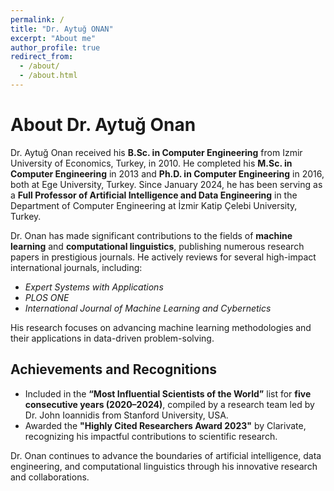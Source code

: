 ```yaml
---
permalink: /
title: "Dr. Aytuğ ONAN"
excerpt: "About me"
author_profile: true
redirect_from: 
  - /about/
  - /about.html
---
```


# About Dr. Aytuğ Onan

Dr. Aytuğ Onan received his **B.Sc. in Computer Engineering** from Izmir University of Economics, Turkey, in 2010. He completed his **M.Sc. in Computer Engineering** in 2013 and **Ph.D. in Computer Engineering** in 2016, both at Ege University, Turkey. Since January 2024, he has been serving as a **Full Professor of Artificial Intelligence and Data Engineering** in the Department of Computer Engineering at İzmir Katip Çelebi University, Turkey.

Dr. Onan has made significant contributions to the fields of **machine learning** and **computational linguistics**, publishing numerous research papers in prestigious journals. He actively reviews for several high-impact international journals, including:

- *Expert Systems with Applications*  
- *PLOS ONE*  
- *International Journal of Machine Learning and Cybernetics*  

His research focuses on advancing machine learning methodologies and their applications in data-driven problem-solving.

## Achievements and Recognitions
- Included in the **“Most Influential Scientists of the World”** list for **five consecutive years (2020–2024)**, compiled by a research team led by Dr. John Ioannidis from Stanford University, USA.
- Awarded the **"Highly Cited Researchers Award 2023"** by Clarivate, recognizing his impactful contributions to scientific research.

Dr. Onan continues to advance the boundaries of artificial intelligence, data engineering, and computational linguistics through his innovative research and collaborations.

